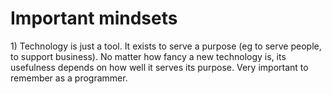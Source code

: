# Important mindsets

1\) Technology is just a tool. It exists to serve a purpose \(eg to serve people, to support business\). No matter how fancy a new technology is, its usefulness depends on how well it serves its purpose. Very important to remember as a programmer.

